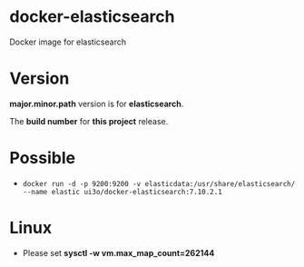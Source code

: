 # docker-elasticsearch
Docker image for elasticsearch

# Version

**major.minor.path** version is for **elasticsearch**.

The **build number** for **this project** release. 

# Possible
*  `docker run -d -p 9200:9200 -v elasticdata:/usr/share/elasticsearch/ --name elastic ui3o/docker-elasticsearch:7.10.2.1`
# Linux

* Please set **sysctl -w vm.max_map_count=262144**
